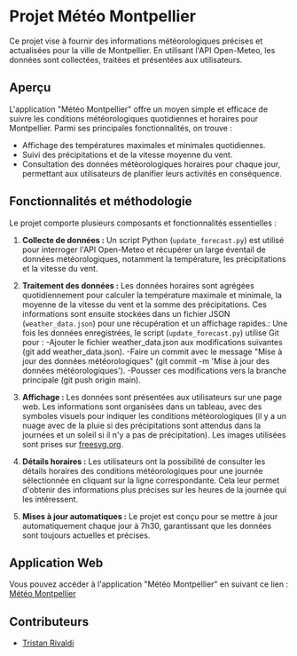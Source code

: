 # Projet Météo Montpellier

Ce projet vise à fournir des informations météorologiques précises et actualisées pour la ville de Montpellier. En utilisant l'API Open-Meteo, les données sont collectées, traitées et présentées 
aux utilisateurs.

## Aperçu

L'application "Météo Montpellier" offre un moyen simple et efficace de suivre les conditions météorologiques quotidiennes et horaires pour Montpellier. Parmi ses principales fonctionnalités, on 
trouve :

- Affichage des températures maximales et minimales quotidiennes.
- Suivi des précipitations et de la vitesse moyenne du vent.
- Consultation des données météorologiques horaires pour chaque jour, permettant aux utilisateurs de planifier leurs activités en conséquence.

## Fonctionnalités et méthodologie

Le projet comporte plusieurs composants et fonctionnalités essentielles :

1. **Collecte de données :** Un script Python (`update_forecast.py`) est utilisé pour interroger l'API Open-Meteo et récupérer un large éventail de données météorologiques, notamment la température, 
les précipitations et la vitesse du vent.

2. **Traitement des données :** Les données horaires sont agrégées quotidiennement pour calculer la température maximale et minimale, la moyenne de la vitesse du vent et la somme des précipitations. 
Ces informations sont ensuite stockées dans un fichier JSON (`weather_data.json`) pour une récupération et un affichage rapides.: Une fois les données enregistrées, le script (`update_forecast.py`) utilise Git pour :
-Ajouter le fichier weather_data.json aux modifications suivantes (git add weather_data.json).
-Faire un commit avec le message "Mise à jour des données météorologiques" (git commit -m 'Mise à jour des données météorologiques').
-Pousser ces modifications vers la branche principale (git push origin main).

3. **Affichage :** Les données sont présentées aux utilisateurs sur une page web. Les informations sont organisées dans un tableau, avec des symboles 
visuels pour indiquer les conditions météorologiques (il y a un nuage avec de la pluie si des précipitations sont attendus dans la journées et un soleil si il n'y a pas de précipitation). Les images utilisées sont prises sur [freesvg.org](https://freesvg.org).

4. **Détails horaires :** Les utilisateurs ont la possibilité de consulter les détails horaires des conditions météorologiques pour une journée sélectionnée en cliquant sur la ligne correspondante. 
Cela leur permet d'obtenir des informations plus précises sur les heures de la journée qui les intéressent.

5. **Mises à jour automatiques :** Le projet est conçu pour se mettre à jour automatiquement chaque jour à 7h30, garantissant que les données sont toujours actuelles et précises.

## Application Web

Vous pouvez accéder à l'application "Météo Montpellier" en suivant ce lien : [Météo Montpellier](https://tristanrivaldi.github.io/meteo/)

## Contributeurs

- [Tristan Rivaldi](mailto:rivaldi.tristan@orange.fr)


